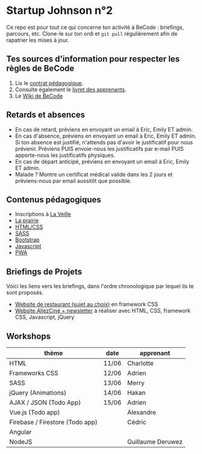 # Startup Johnson n°2

Ce repo est pour tout ce qui concerne ton activité à BeCode : briefings, parcours, etc.
Clone-le sur ton ordi et `git pull` régulièrement afin de rapatrier les mises à jour.

## Tes sources d'information pour respecter les règles de BeCode

1. Lis le [contrat pédagogique](../../../BeCode/blob/master/contratpedagogique.md).
1. Consulte également le [livret des apprenants](./livret-daccueil-apprenant.pdf).
1. Le [Wiki de BeCode](https://github.com/becodeorg/BeCode/wiki)

## Retards et absences

- En cas de retard, préviens en envoyant un email à Eric, Emily ET admin.
- En cas d'absence, préviens en envoyant un email à Eric, Emily ET admin. Si ton absence est justifié, n'attends pas d'avoir le justificatif pour nous prévenir. Préviens PUIS envoie-nous les justificatifs par e-mail PUIS apporte-nous les justificatifs physiques.
- En cas de départ anticipé, préviens en envoyant un email à Eric, Emily ET admin.
- Malade ? Montre un certificat médical valide dans les 2 jours et préviens-nous par email aussitôt que possible.

## Contenus pédagogiques

- Inscriptions à [La Veille](https://github.com/becodeorg/la-veille)
- [La prairie](./01-La-prairie)
- [HTML/CSS](./02-HTML-CSS)
- [SASS](./02.5-SASS)
- [Bootstrap](./03-Bootstrap)
- [Javascript](./04-Javascript)
- [PWA](./13-PWA)

## Briefings de Projets
Voici les liens vers les briefings, dans l'ordre chronologique par lequel ils te sont proposés.

- [Website de restaurant (sujet au choix)](./projets/Restaurant_Bootstrap) en framework CSS
- [Website AllezCiné + newsletter](./projets/AllezCine) à réaliser avec HTML, CSS, framework CSS, Javascript, jQuery

## Workshops
| thème | date | apprenant |
|---|---|---|
| HTML | 11/06 | Charlotte |
| Frameworks CSS | 12/06 | Adrien |
| SASS | 13/06 | Merry |
| jQuery (Animations) | 14/06 | Hakan |
| AJAX / JSON (Todo App) | 15/06 | Adrien |
| Vue.js (Todo app) | | Alexandre|
| Firebase / Firestore (Todo app) | | Cédric |
| Angular | | |
| NodeJS | | Guillaume Deruwez |



